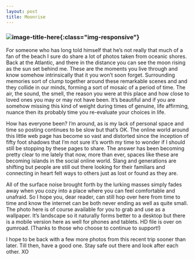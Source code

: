 ```yaml
---
layout: post
title: Moonrise
---
```


### ![image-title-here](https://images.fiftyfootshadows.net/2021/11/moonrise_desktops.jpg){:class="img-responsive"}

For someone who has long told himself that he’s not really that much of a fan of the beach I sure do share a lot of photos taken from oceanic shores. Back at the Atlantic, and there in the distance you can see the moon rising as the sun set behind me. These are the moments you live through and know somehow intrinsically that it you won’t soon forget. Surrounding memories sort of clump together around these remarkable scenes and and they collide in our minds, forming a sort of mosaic of a period of time. The air, the sound, the smell, the reason you were at this place and how close to loved ones you may or may not have been. It’s beautiful and if you are somehow missing this kind of weight during times of genuine, life affirming, nuance then its probably time you re-evaluate your choices in life.

How has everyone been? I’m around, as is my lack of personal space and time so posting continues to be slow but that’s OK. The online world around this little web page has become so vast and distorted since the inception of fifty foot shadows that I’m not sure it’s worth my time to wonder if I should still be stopping by these pages to share. The answer has been becoming pretty clear to me lately that now, more than ever, spaces like these are becoming islands in the social online world. Slang and generations are shifting but people are still out there looking for their familiars and connecting in heart felt ways to others just as lost or found as they are.

All of the surface noise brought forth by the lurking masses simply fades away when you cozy into a place where you can feel comfortable and unafraid. So I hope you, dear reader, can still hop over here from time to time and know the internet can be both never ending as well as quite small. The photo here is of course available for you to grab and use as a wallpaper. It’s landscape so it naturally forms better to a desktop but there is a mobile version here as well for phones and tablets. HD file is over on gumroad. (Thanks to those who choose to continue to support!)

I hope to be back with a few more photos from this recent trip sooner than later. Till then, have a good one. Stay safe out there and look after each other. XO
